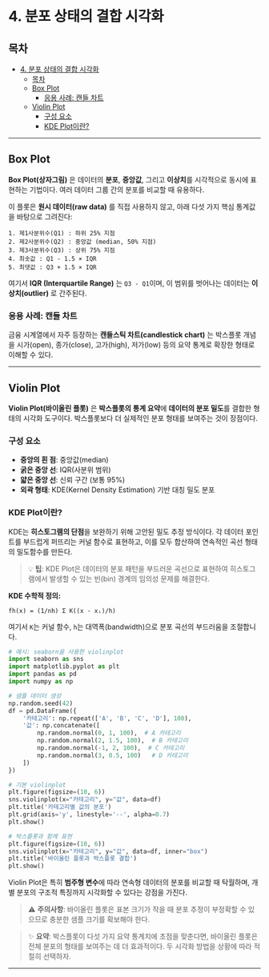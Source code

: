 # 4. 분포 상태의 결합 시각화

## 목차
- [4. 분포 상태의 결합 시각화](#4-분포-상태의-결합-시각화)
  - [목차](#목차)
  - [Box Plot](#box-plot)
    - [응용 사례: 캔들 차트](#응용-사례-캔들-차트)
  - [Violin Plot](#violin-plot)
    - [구성 요소](#구성-요소)
    - [KDE Plot이란?](#kde-plot이란)

---

## Box Plot

**Box Plot(상자그림)** 은 데이터의 **분포**, **중앙값**, 그리고 **이상치**를 시각적으로 동시에 표현하는 기법이다. 여러 데이터 그룹 간의 분포를 비교할 때 유용하다.

이 플롯은 **원시 데이터(raw data)** 를 직접 사용하지 않고, 아래 다섯 가지 핵심 통계값을 바탕으로 그려진다:

```text
1. 제1사분위수(Q1) : 하위 25% 지점
2. 제2사분위수(Q2) : 중앙값 (median, 50% 지점)
3. 제3사분위수(Q3) : 상위 75% 지점
4. 최솟값 : Q1 - 1.5 × IQR
5. 최댓값 : Q3 + 1.5 × IQR
```

여기서 **IQR (Interquartile Range)** 는 `Q3 - Q1`이며, 이 범위를 벗어나는 데이터는 **이상치(outlier)** 로 간주된다.

### 응용 사례: 캔들 차트

금융 시계열에서 자주 등장하는 **캔들스틱 차트(candlestick chart)** 는 박스플롯 개념을 시가(open), 종가(close), 고가(high), 저가(low) 등의 요약 통계로 확장한 형태로 이해할 수 있다.

---

## Violin Plot

**Violin Plot(바이올린 플롯)** 은 **박스플롯의 통계 요약**에 **데이터의 분포 밀도**를 결합한 형태의 시각화 도구이다. 박스플롯보다 더 실제적인 분포 형태를 보여주는 것이 장점이다.

### 구성 요소

- **중앙의 흰 점**: 중앙값(median)
- **굵은 중앙 선**: IQR(사분위 범위)
- **얇은 중앙 선**: 신뢰 구간 (보통 95%)
- **외곽 형태**: KDE(Kernel Density Estimation) 기반 대칭 밀도 분포

### KDE Plot이란?

KDE는 **히스토그램의 단점**을 보완하기 위해 고안된 밀도 추정 방식이다. 각 데이터 포인트를 부드럽게 퍼뜨리는 커널 함수로 표현하고, 이를 모두 합산하여 연속적인 곡선 형태의 밀도함수를 만든다.

> 💡 **팁**: KDE Plot은 데이터의 분포 패턴을 부드러운 곡선으로 표현하여 히스토그램에서 발생할 수 있는 빈(bin) 경계의 임의성 문제를 해결한다.

**KDE 수학적 정의:**
```text
f̂h(x) = (1/nh) Σ K((x - xᵢ)/h)
```
여기서 `K`는 커널 함수, `h`는 대역폭(bandwidth)으로 분포 곡선의 부드러움을 조절합니다.

```python
# 예시: seaborn을 사용한 violinplot
import seaborn as sns
import matplotlib.pyplot as plt
import pandas as pd
import numpy as np

# 샘플 데이터 생성
np.random.seed(42)
df = pd.DataFrame({
    '카테고리': np.repeat(['A', 'B', 'C', 'D'], 100),
    '값': np.concatenate([
        np.random.normal(0, 1, 100),  # A 카테고리
        np.random.normal(2, 1.5, 100),  # B 카테고리
        np.random.normal(-1, 2, 100),  # C 카테고리
        np.random.normal(3, 0.5, 100)   # D 카테고리
    ])
})

# 기본 violinplot
plt.figure(figsize=(10, 6))
sns.violinplot(x="카테고리", y="값", data=df)
plt.title('카테고리별 값의 분포')
plt.grid(axis='y', linestyle='--', alpha=0.7)
plt.show()

# 박스플롯과 함께 표현
plt.figure(figsize=(10, 6))
sns.violinplot(x="카테고리", y="값", data=df, inner="box")
plt.title('바이올린 플롯과 박스플롯 결합')
plt.show()
```

Violin Plot은 특히 **범주형 변수**에 따라 연속형 데이터의 분포를 비교할 때 탁월하며, 개별 분포의 구조적 특징까지 시각화할 수 있다는 강점을 가진다.

> ⚠️ **주의사항**: 바이올린 플롯은 표본 크기가 작을 때 분포 추정이 부정확할 수 있으므로 충분한 샘플 크기를 확보해야 한다.

> ✨ **요약**: 박스플롯이 다섯 가지 요약 통계치에 초점을 맞춘다면, 바이올린 플롯은 전체 분포의 형태를 보여주는 데 더 효과적이다. 두 시각화 방법을 상황에 따라 적절히 선택하자.

---
